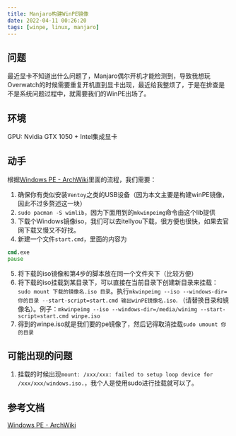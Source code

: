 ```yaml
---
title: Manjaro构建WinPE镜像
date: 2022-04-11 00:26:20
tags: [winpe, linux, manjaro]
---
```


## 问题
最近显卡不知道出什么问题了，Manjaro偶尔开机才能检测到，导致我想玩Overwatch的时候需要重复开机直到显卡出现，最近给我整烦了，于是在排查是不是系统问题过程中，就需要我们的WinPE出场了。

## 环境
GPU: Nvidia GTX 1050 + Intel集成显卡

## 动手
根据[Windows PE - ArchWiki](https://wiki.archlinux.org/title/Windows_PE#Creating_a_bootable_Windows_PE_image)里面的流程，我们需要：
1. 确保你有类似安装`Ventoy`之类的USB设备（因为本文主要是构建winPE镜像，因此不过多赘述这一块）
2. `sudo pacman -S wimlib`，因为下面用到的`mkwinpeimg`命令由这个lib提供
3. 下载个Windows镜像iso，我们可以去itellyou下载，很方便也很快，如果去官网下载又慢又不好找。
4. 新建一个文件`start.cmd`，里面的内容为
```cmd
cmd.exe
pause
```
5. 将下载的iso镜像和第4步的脚本放在同一个文件夹下（比较方便）
6. 将下载的iso挂载到某目录下，可以直接在当前目录下创建新目录来挂载：`sudo mount 下载的镜像名.iso 目录`。执行`mkwinpeimg --iso --windows-dir=你的目录 --start-script=start.cmd 输出winPE镜像名.iso`. （请替换目录和镜像名）。例子：`mkwinpeimg --iso --windows-dir=/media/winimg --start-script=start.cmd winpe.iso`
7. 得到的winpe.iso就是我们要的pe镜像了，然后记得取消挂载`sudo umount 你的目录`

## 可能出现的问题
1. 挂载的时候出现`mount: /xxx/xxx: failed to setup loop device for /xxx/xxx/windows.iso.`，我个人是使用sudo进行挂载就可以了。


## 参考文档
[Windows PE - ArchWiki](https://wiki.archlinux.org/title/Windows_PE#Creating_a_bootable_Windows_PE_image)